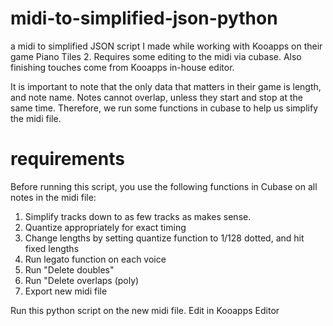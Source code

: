 # midi-to-simplified-json-python
a midi to simplified JSON script I made while working with Kooapps on their game Piano Tiles 2. Requires some editing to the midi via cubase. Also finishing touches come from Kooapps in-house editor.

It is important to note that the only data that matters in their game is length, and note name. Notes cannot overlap, unless they start and stop at the same time. Therefore, we run some functions in cubase to help us simplify the midi file.

# requirements
Before running this script, you use the following functions in Cubase on all notes in the midi file:

1. Simplify tracks down to as few tracks as makes sense.
2.  Quantize appropriately for exact timing
3. Change lengths by setting quantize function to 1/128 dotted, and hit fixed lengths
4. Run legato function on each voice
5. Run "Delete doubles"
6. Run "Delete overlaps (poly)
7. Export new midi file

Run this python script on the new midi file.
Edit in Kooapps Editor


